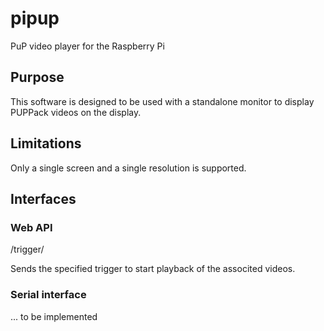 # pipup
PuP video player for the Raspberry Pi

## Purpose

This software is designed to be used with a standalone monitor to display PUPPack videos
on the display.

## Limitations

Only a single screen and a single resolution is supported.

## Interfaces

### Web API

/trigger/<triggername>

Sends the specified trigger to start playback of the associted videos.

### Serial interface

... to be implemented

